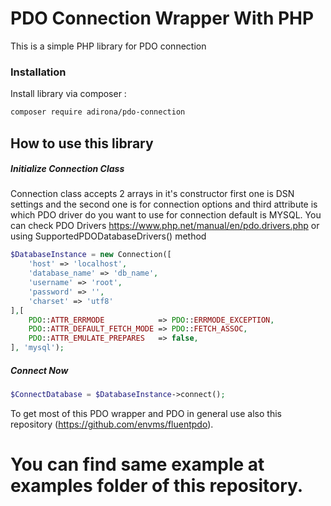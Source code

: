 # PDO Connection Wrapper With PHP

This is a simple PHP library for PDO connection

### Installation

Install library via composer :

```sh
composer require adirona/pdo-connection
```

## How to use this library

##### Initialize Connection Class
Connection class accepts 2 arrays in it's constructor first one is DSN settings and the second one is for connection options and third attribute is which PDO driver do you want to use for connection default is MYSQL.
You can check PDO Drivers https://www.php.net/manual/en/pdo.drivers.php or using SupportedPDODatabaseDrivers() method
```php
$DatabaseInstance = new Connection([
    'host' => 'localhost',
    'database_name' => 'db_name',
    'username' => 'root',
    'password' => '',
    'charset' => 'utf8'
],[
    PDO::ATTR_ERRMODE            => PDO::ERRMODE_EXCEPTION,
    PDO::ATTR_DEFAULT_FETCH_MODE => PDO::FETCH_ASSOC,
    PDO::ATTR_EMULATE_PREPARES   => false,
], 'mysql');

```

##### Connect Now
```php
$ConnectDatabase = $DatabaseInstance->connect();
```

To get most of this PDO wrapper and PDO in general use also this repository (https://github.com/envms/fluentpdo).

# You can find same example at examples folder of this repository.

